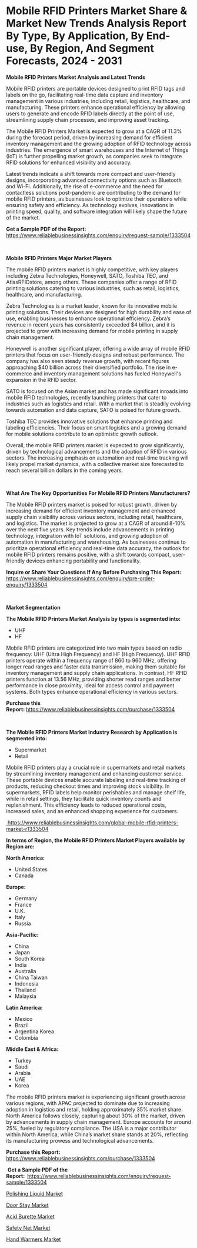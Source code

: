 <p><h1>Mobile RFID Printers Market Share & Market New Trends Analysis Report By Type, By Application, By End-use, By Region, And Segment Forecasts, 2024 - 2031</h1></p><p><strong>Mobile RFID Printers Market Analysis and Latest Trends</strong></p>
<p><p>Mobile RFID printers are portable devices designed to print RFID tags and labels on the go, facilitating real-time data capture and inventory management in various industries, including retail, logistics, healthcare, and manufacturing. These printers enhance operational efficiency by allowing users to generate and encode RFID labels directly at the point of use, streamlining supply chain processes, and improving asset tracking.</p><p>The Mobile RFID Printers Market is expected to grow at a CAGR of 11.3% during the forecast period, driven by increasing demand for efficient inventory management and the growing adoption of RFID technology across industries. The emergence of smart warehouses and the Internet of Things (IoT) is further propelling market growth, as companies seek to integrate RFID solutions for enhanced visibility and accuracy.</p><p>Latest trends indicate a shift towards more compact and user-friendly designs, incorporating advanced connectivity options such as Bluetooth and Wi-Fi. Additionally, the rise of e-commerce and the need for contactless solutions post-pandemic are contributing to the demand for mobile RFID printers, as businesses look to optimize their operations while ensuring safety and efficiency. As technology evolves, innovations in printing speed, quality, and software integration will likely shape the future of the market.</p></p>
<p><strong>Get a Sample PDF of the Report:&nbsp;</strong> <a href="https://www.reliablebusinessinsights.com/enquiry/request-sample/1333504?utm_campaign=39&utm_medium=2&utm_source=Github&utm_content=ia&utm_term=12122024&utm_id=mobile-rfid-printers">https://www.reliablebusinessinsights.com/enquiry/request-sample/1333504</a></p>
<p>&nbsp;</p>
<p><strong>Mobile RFID Printers Major Market Players</strong></p>
<p><p>The mobile RFID printers market is highly competitive, with key players including Zebra Technologies, Honeywell, SATO, Toshiba TEC, and AtlasRFIDstore, among others. These companies offer a range of RFID printing solutions catering to various industries, such as retail, logistics, healthcare, and manufacturing.</p><p>Zebra Technologies is a market leader, known for its innovative mobile printing solutions. Their devices are designed for high durability and ease of use, enabling businesses to enhance operational efficiency. Zebra’s revenue in recent years has consistently exceeded $4 billion, and it is projected to grow with increasing demand for mobile printing in supply chain management.</p><p>Honeywell is another significant player, offering a wide array of mobile RFID printers that focus on user-friendly designs and robust performance. The company has also seen steady revenue growth, with recent figures approaching $40 billion across their diversified portfolio. The rise in e-commerce and inventory management solutions has fueled Honeywell's expansion in the RFID sector.</p><p>SATO is focused on the Asian market and has made significant inroads into mobile RFID technologies, recently launching printers that cater to industries such as logistics and retail. With a market that is steadily evolving towards automation and data capture, SATO is poised for future growth.</p><p>Toshiba TEC provides innovative solutions that enhance printing and labeling efficiencies. Their focus on smart logistics and a growing demand for mobile solutions contribute to an optimistic growth outlook.</p><p>Overall, the mobile RFID printers market is expected to grow significantly, driven by technological advancements and the adoption of RFID in various sectors. The increasing emphasis on automation and real-time tracking will likely propel market dynamics, with a collective market size forecasted to reach several billion dollars in the coming years.</p></p>
<p>&nbsp;</p>
<p><strong>What Are The Key Opportunities For Mobile RFID Printers Manufacturers?</strong></p>
<p><p>The Mobile RFID printers market is poised for robust growth, driven by increasing demand for efficient inventory management and enhanced supply chain visibility across various sectors, including retail, healthcare, and logistics. The market is projected to grow at a CAGR of around 8-10% over the next five years. Key trends include advancements in printing technology, integration with IoT solutions, and growing adoption of automation in manufacturing and warehousing. As businesses continue to prioritize operational efficiency and real-time data accuracy, the outlook for mobile RFID printers remains positive, with a shift towards compact, user-friendly devices enhancing portability and functionality.</p></p>
<p><strong>Inquire or Share Your Questions If Any Before Purchasing This Report:</strong> <a href="https://www.reliablebusinessinsights.com/enquiry/pre-order-enquiry/1333504?utm_campaign=39&utm_medium=2&utm_source=Github&utm_content=ia&utm_term=12122024&utm_id=mobile-rfid-printers">https://www.reliablebusinessinsights.com/enquiry/pre-order-enquiry/1333504</a></p>
<p>&nbsp;</p>
<p><strong>Market Segmentation</strong></p>
<p><strong>The Mobile RFID Printers Market Analysis by types is segmented into:</strong></p>
<p><ul><li>UHF</li><li>HF</li></ul></p>
<p><p>Mobile RFID printers are categorized into two main types based on radio frequency: UHF (Ultra High Frequency) and HF (High Frequency). UHF RFID printers operate within a frequency range of 860 to 960 MHz, offering longer read ranges and faster data transmission, making them suitable for inventory management and supply chain applications. In contrast, HF RFID printers function at 13.56 MHz, providing shorter read ranges and better performance in close proximity, ideal for access control and payment systems. Both types enhance operational efficiency in various sectors.</p></p>
<p><strong>Purchase this Report:&nbsp;</strong><a href="https://www.reliablebusinessinsights.com/purchase/1333504?utm_campaign=39&utm_medium=2&utm_source=Github&utm_content=ia&utm_term=12122024&utm_id=mobile-rfid-printers">https://www.reliablebusinessinsights.com/purchase/1333504</a></p>
<p>&nbsp;</p>
<p><strong>The Mobile RFID Printers Market Industry Research by Application is segmented into:</strong></p>
<p><ul><li>Supermarket</li><li>Retail</li></ul></p>
<p><p>Mobile RFID printers play a crucial role in supermarkets and retail markets by streamlining inventory management and enhancing customer service. These portable devices enable accurate labeling and real-time tracking of products, reducing checkout times and improving stock visibility. In supermarkets, RFID labels help monitor perishables and manage shelf life, while in retail settings, they facilitate quick inventory counts and replenishment. This efficiency leads to reduced operational costs, increased sales, and an enhanced shopping experience for customers.</p></p>
<p><a href="https://www.reliablebusinessinsights.com/global-mobile-rfid-printers-market-r1333504?utm_campaign=39&utm_medium=2&utm_source=Github&utm_content=ia&utm_term=12122024&utm_id=mobile-rfid-printers">&nbsp;https://www.reliablebusinessinsights.com/global-mobile-rfid-printers-market-r1333504</a></p>
<p><strong>In terms of Region, the Mobile RFID Printers Market Players available by Region are:</strong></p>
<p>
    <p> <strong> North America: </strong>
        <ul>
            <li>United States</li>
            <li>Canada</li>
        </ul>
        </p> 
    <p> <strong> Europe: </strong>
        <ul>
            <li>Germany</li>
            <li>France</li>
            <li>U.K.</li>
            <li>Italy</li>
            <li>Russia</li>
        </ul>
        </p> 
    <p> <strong> Asia-Pacific: </strong>
        <ul>
            <li>China</li>
            <li>Japan</li>
            <li>South Korea</li>
            <li>India</li>
            <li>Australia</li>
            <li>China Taiwan</li>
            <li>Indonesia</li>
            <li>Thailand</li>
            <li>Malaysia</li>
        </ul>
        </p> 
    <p> <strong> Latin America: </strong>
        <ul>
            <li>Mexico</li>
            <li>Brazil</li>
            <li>Argentina Korea</li>
            <li>Colombia</li>
        </ul>
        </p> 
    <p> <strong> Middle East & Africa: </strong>
        <ul>
            <li>Turkey</li>
            <li>Saudi</li>
            <li>Arabia</li>
            <li>UAE</li>
            <li>Korea</li>
        </ul>
    </p>
    </p>
<p><p>The mobile RFID printers market is experiencing significant growth across various regions, with APAC projected to dominate due to increasing adoption in logistics and retail, holding approximately 35% market share. North America follows closely, capturing about 30% of the market, driven by advancements in supply chain management. Europe accounts for around 25%, fueled by regulatory compliance. The USA is a major contributor within North America, while China’s market share stands at 20%, reflecting its manufacturing prowess and technological advancements.</p></p>
<p><strong>Purchase this Report: </strong><a href="https://www.reliablebusinessinsights.com/purchase/1333504?utm_campaign=39&utm_medium=2&utm_source=Github&utm_content=ia&utm_term=12122024&utm_id=mobile-rfid-printers">https://www.reliablebusinessinsights.com/purchase/1333504</a></p>
<p>&nbsp;<strong>Get a Sample PDF of the Report:&nbsp;&nbsp;</strong><a href="https://www.reliablebusinessinsights.com/enquiry/request-sample/1333504?utm_campaign=39&utm_medium=2&utm_source=Github&utm_content=ia&utm_term=12122024&utm_id=mobile-rfid-printers">https://www.reliablebusinessinsights.com/enquiry/request-sample/1333504</a></p>
<p><strong></strong></p>
<p><p><a href="https://www.linkedin.com/pulse/polishing-liquid-market-trend-shows-promising-future-projected-upahc?utm_campaign=39&utm_medium=2&utm_source=Github&utm_content=ia&utm_term=12122024&utm_id=mobile-rfid-printers">Polishing Liquid Market</a></p><p><a href="https://www.linkedin.com/pulse/growth-trajectory-door-stay-market-2024-2031-projected-123-tp77e?utm_campaign=39&utm_medium=2&utm_source=Github&utm_content=ia&utm_term=12122024&utm_id=mobile-rfid-printers">Door Stay Market</a></p><p><a href="https://www.linkedin.com/pulse/insight-acid-burette-market-size-expected-cagr-55-from-2024-2031-xjhrf?utm_campaign=39&utm_medium=2&utm_source=Github&utm_content=ia&utm_term=12122024&utm_id=mobile-rfid-printers">Acid Burette Market</a></p><p><a href="https://www.linkedin.com/pulse/whats-driving-safety-net-market-cagr-41-expected-from-2024-maecc?utm_campaign=39&utm_medium=2&utm_source=Github&utm_content=ia&utm_term=12122024&utm_id=mobile-rfid-printers">Safety Net Market</a></p><p><a href="https://www.linkedin.com/pulse/future-outlook-hand-warmers-market-2024-2031-consistent-z0i5e?utm_campaign=39&utm_medium=2&utm_source=Github&utm_content=ia&utm_term=12122024&utm_id=mobile-rfid-printers">Hand Warmers Market</a></p></p>